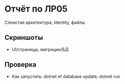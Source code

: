 # Отчёт по ЛР05

Слоистая архитектура, Identity, файлы.

## Скриншоты
- UI/страницы, миграции/БД

## Проверка
- Как запустить: dotnet ef database update; dotnet run
